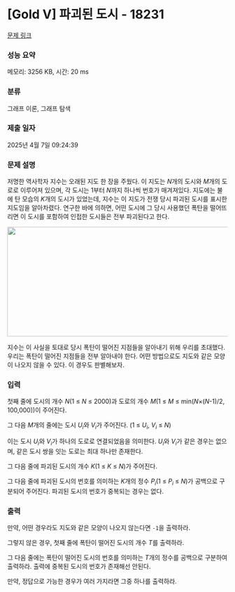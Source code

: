 # [Gold V] 파괴된 도시 - 18231 

[문제 링크](https://www.acmicpc.net/problem/18231) 

### 성능 요약

메모리: 3256 KB, 시간: 20 ms

### 분류

그래프 이론, 그래프 탐색

### 제출 일자

2025년 4월 7일 09:24:39

### 문제 설명

<p>저명한 역사학자 지수는 오래된 지도 한 장을 주웠다. 이 지도는 <em>N</em>개의 도시와 <em>M</em>개의 도로로 이루어져 있으며, 각 도시는 1부터 <em>N</em>까지 하나씩 번호가 매겨져있다. 지도에는 불에 탄 모습의 <em>K</em>개의 도시가 있었는데, 지수는 이 지도가 전쟁 당시 파괴된 도시를 표시한 지도임을 알아차렸다. 연구한 바에 의하면, 어떤 도시에 그 당시 사용했던 폭탄을 떨어뜨리면 이 도시를 포함하여 인접한 도시들은 전부 파괴된다고 한다.</p>

<p style="text-align: center;"><img alt="" src="https://upload.acmicpc.net/4bb444f5-f6ac-411a-9250-19eeb6cdc42c/-/preview/" style="width: 950px; height: 250px;"></p>

<p>지수는 이 사실을 토대로 당시 폭탄이 떨어진 지점들을 알아내기 위해 우리를 초대했다. 우리는 폭탄이 떨어진 지점들을 전부 알아내야 한다. 어떤 방법으로도 지도와 같은 모양이 나오지 않을 수 있다. 이 경우도 판별해보자.</p>

### 입력 

 <p>첫째 줄에 도시의 개수 <em>N</em>(1 ≤ <em>N</em> ≤ 2000)과 도로의 개수 <em>M</em>(1 ≤ <em>M</em> ≤ min(<em>N</em>×(<em>N</em>-1)/2, 100,000))이 주어진다.</p>

<p>그 다음 <em>M</em>개의 줄에는 도시 <em>U<sub>i</sub></em>와 <em>V<sub>i</sub></em>가 주어진다. (1 ≤ <em>U<sub>i</sub></em>, <em>V<sub>i</sub></em> ≤ <em>N</em>)</p>

<p>이는 도시 <em>U<sub>i</sub></em>와 <em>V<sub>i</sub></em>가 하나의 도로로 연결되었음을 의미한다. <em>U<sub>i</sub></em>와 <em>V<sub>i</sub></em>가 같은 경우는 없으며, 같은 도시 쌍을 잇는 도로는 최대 하나만 존재한다.</p>

<p>그 다음 줄에 파괴된 도시의 개수 <em>K</em>(1 ≤ <em>K</em> ≤ <em>N</em>)가 주어진다.</p>

<p>그 다음 줄에 파괴된 도시의 번호를 의미하는 <em>K</em>개의 정수 <em>P<sub>i</sub></em>(1 ≤ <em>P<sub>i</sub></em> ≤ <em>N</em>)가 공백으로 구분되어 주어진다. 파괴된 도시의 번호가 중복되는 경우는 없다.</p>

### 출력 

 <p>만약, 어떤 경우라도 지도와 같은 모양이 나오지 않는다면 <code>-1</code>을 출력하라.</p>

<p>그렇지 않은 경우, 첫째 줄에 폭탄이 떨어진 도시의 개수 <em>T</em>를 출력하라.</p>

<p>그 다음 줄에는 폭탄이 떨어진 도시의 번호를 의미하는 <em>T</em>개의 정수를 공백으로 구분하여 출력하라. 출력에 중복된 도시의 번호가 존재해선 안된다.</p>

<p>만약, 정답으로 가능한 경우가 여러 가지라면 그중 하나를 출력하라.</p>

